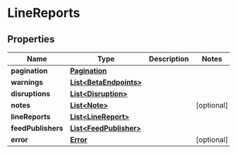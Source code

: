 
# LineReports

## Properties
Name | Type | Description | Notes
------------ | ------------- | ------------- | -------------
**pagination** | [**Pagination**](Pagination.md) |  | 
**warnings** | [**List&lt;BetaEndpoints&gt;**](BetaEndpoints.md) |  | 
**disruptions** | [**List&lt;Disruption&gt;**](Disruption.md) |  | 
**notes** | [**List&lt;Note&gt;**](Note.md) |  |  [optional]
**lineReports** | [**List&lt;LineReport&gt;**](LineReport.md) |  | 
**feedPublishers** | [**List&lt;FeedPublisher&gt;**](FeedPublisher.md) |  | 
**error** | [**Error**](Error.md) |  |  [optional]



